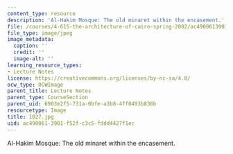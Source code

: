 ```yaml
---
content_type: resource
description: 'Al-Hakim Mosque: The old minaret within the encasement.'
file: /courses/4-615-the-architecture-of-cairo-spring-2002/ac4900613901f52fc3c5fddd4427f1ec_1027.jpg
file_type: image/jpeg
image_metadata:
  caption: ''
  credit: ''
  image-alt: ''
learning_resource_types:
- Lecture Notes
license: https://creativecommons.org/licenses/by-nc-sa/4.0/
ocw_type: OCWImage
parent_title: Lecture Notes
parent_type: CourseSection
parent_uid: 6903e2f5-731a-0bfe-a3b8-4ff0493b836b
resourcetype: Image
title: 1027.jpg
uid: ac490061-3901-f52f-c3c5-fddd4427f1ec
---
```

Al-Hakim Mosque: The old minaret within the encasement.